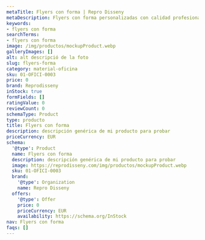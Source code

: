 ```yaml
---
metaTitle: Flyers con forma | Repro Disseny
metaDescription: Flyers con forma personalizadas con calidad profesional en Cataluña.
keywords:
- flyers con forma
searchTerms:
- flyers con forma
image: /img/productos/mockupProduct.webp
galleryImages: []
alt: alt descripció de la foto
slug: flyers-forma
category: material-oficina
sku: 01-OFICI-0003
price: 0
brand: Reprodisseny
inStock: true
formFields: []
ratingValue: 0
reviewCount: 0
schemaType: Product
type: producto
title: Flyers con forma
description: descripción genérica de mi producto para probar
priceCurrency: EUR
schema:
  '@type': Product
  name: Flyers con forma
  description: descripción genérica de mi producto para probar
  image: https://reprodisseny.com/img/productos/mockupProduct.webp
  sku: 01-OFICI-0003
  brand:
    '@type': Organization
    name: Repro Disseny
  offers:
    '@type': Offer
    price: 0
    priceCurrency: EUR
    availability: https://schema.org/InStock
nav: Flyers con forma
faqs: []
---
```

